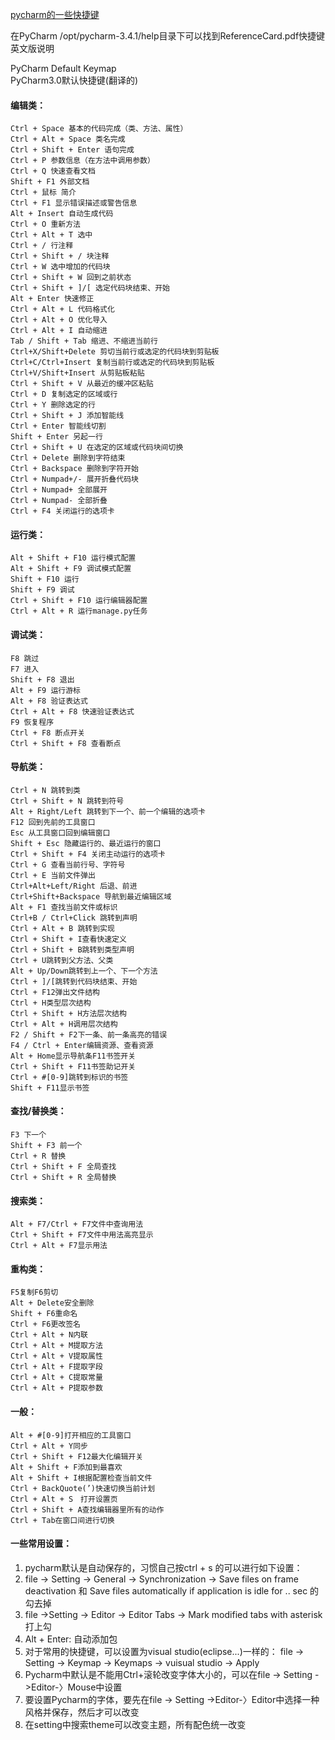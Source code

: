 [pycharm的一些快捷键](https://www.cnblogs.com/littleseven/p/5599019.html)

在PyCharm /opt/pycharm-3.4.1/help目录下可以找到ReferenceCard.pdf快捷键英文版说明

PyCharm Default Keymap  
PyCharm3.0默认快捷键(翻译的)

#### 编辑类：

	Ctrl + Space 基本的代码完成（类、方法、属性）  
	Ctrl + Alt + Space 类名完成  
	Ctrl + Shift + Enter 语句完成  
	Ctrl + P 参数信息（在方法中调用参数）  
	Ctrl + Q 快速查看文档  
	Shift + F1 外部文档  
	Ctrl + 鼠标 简介  
	Ctrl + F1 显示错误描述或警告信息  
	Alt + Insert 自动生成代码  
	Ctrl + O 重新方法  
	Ctrl + Alt + T 选中  
	Ctrl + / 行注释  
	Ctrl + Shift + / 块注释  
	Ctrl + W 选中增加的代码块  
	Ctrl + Shift + W 回到之前状态  
	Ctrl + Shift + ]/[ 选定代码块结束、开始  
	Alt + Enter 快速修正  
	Ctrl + Alt + L 代码格式化  
	Ctrl + Alt + O 优化导入  
	Ctrl + Alt + I 自动缩进  
	Tab / Shift + Tab 缩进、不缩进当前行  
	Ctrl+X/Shift+Delete 剪切当前行或选定的代码块到剪贴板  
	Ctrl+C/Ctrl+Insert 复制当前行或选定的代码块到剪贴板  
	Ctrl+V/Shift+Insert 从剪贴板粘贴  
	Ctrl + Shift + V 从最近的缓冲区粘贴  
	Ctrl + D 复制选定的区域或行  
	Ctrl + Y 删除选定的行  
	Ctrl + Shift + J 添加智能线  
	Ctrl + Enter 智能线切割  
	Shift + Enter 另起一行  
	Ctrl + Shift + U 在选定的区域或代码块间切换  
	Ctrl + Delete 删除到字符结束  
	Ctrl + Backspace 删除到字符开始  
	Ctrl + Numpad+/- 展开折叠代码块  
	Ctrl + Numpad+ 全部展开  
	Ctrl + Numpad- 全部折叠  
	Ctrl + F4 关闭运行的选项卡  

#### 运行类：
	
	Alt + Shift + F10 运行模式配置
	Alt + Shift + F9 调试模式配置
	Shift + F10 运行
	Shift + F9 调试
	Ctrl + Shift + F10 运行编辑器配置
	Ctrl + Alt + R 运行manage.py任务

#### 调试类：

	F8 跳过
	F7 进入
	Shift + F8 退出
	Alt + F9 运行游标
	Alt + F8 验证表达式
	Ctrl + Alt + F8 快速验证表达式
	F9 恢复程序
	Ctrl + F8 断点开关
	Ctrl + Shift + F8 查看断点

#### 导航类：

	Ctrl + N 跳转到类
	Ctrl + Shift + N 跳转到符号
	Alt + Right/Left 跳转到下一个、前一个编辑的选项卡
	F12 回到先前的工具窗口
	Esc 从工具窗口回到编辑窗口
	Shift + Esc 隐藏运行的、最近运行的窗口
	Ctrl + Shift + F4 关闭主动运行的选项卡
	Ctrl + G 查看当前行号、字符号
	Ctrl + E 当前文件弹出
	Ctrl+Alt+Left/Right 后退、前进
	Ctrl+Shift+Backspace 导航到最近编辑区域
	Alt + F1 查找当前文件或标识
	Ctrl+B / Ctrl+Click 跳转到声明
	Ctrl + Alt + B 跳转到实现
	Ctrl + Shift + I查看快速定义
	Ctrl + Shift + B跳转到类型声明
	Ctrl + U跳转到父方法、父类
	Alt + Up/Down跳转到上一个、下一个方法
	Ctrl + ]/[跳转到代码块结束、开始
	Ctrl + F12弹出文件结构
	Ctrl + H类型层次结构
	Ctrl + Shift + H方法层次结构
	Ctrl + Alt + H调用层次结构
	F2 / Shift + F2下一条、前一条高亮的错误
	F4 / Ctrl + Enter编辑资源、查看资源
	Alt + Home显示导航条F11书签开关
	Ctrl + Shift + F11书签助记开关
	Ctrl + #[0-9]跳转到标识的书签
	Shift + F11显示书签

#### 查找/替换类：

	F3 下一个
	Shift + F3 前一个
	Ctrl + R 替换
	Ctrl + Shift + F 全局查找
	Ctrl + Shift + R 全局替换

#### 搜索类：
	
	Alt + F7/Ctrl + F7文件中查询用法
	Ctrl + Shift + F7文件中用法高亮显示
	Ctrl + Alt + F7显示用法

#### 重构类：

	F5复制F6剪切
	Alt + Delete安全删除
	Shift + F6重命名
	Ctrl + F6更改签名
	Ctrl + Alt + N内联
	Ctrl + Alt + M提取方法
	Ctrl + Alt + V提取属性
	Ctrl + Alt + F提取字段
	Ctrl + Alt + C提取常量
	Ctrl + Alt + P提取参数

#### 一般：
	
	Alt + #[0-9]打开相应的工具窗口
	Ctrl + Alt + Y同步
	Ctrl + Shift + F12最大化编辑开关
	Alt + Shift + F添加到最喜欢
	Alt + Shift + I根据配置检查当前文件
	Ctrl + BackQuote(’)快速切换当前计划
	Ctrl + Alt + S　打开设置页
	Ctrl + Shift + A查找编辑器里所有的动作
	Ctrl + Tab在窗口间进行切换

#### 一些常用设置：

1. pycharm默认是自动保存的，习惯自己按ctrl + s 的可以进行如下设置：
2. file -> Setting -> General -> Synchronization -> Save files on frame deactivation 和 Save files automatically if application is idle for .. sec 的勾去掉
3. file ->Setting -> Editor -> Editor Tabs -> Mark modified tabs with asterisk 打上勾
4. Alt + Enter: 自动添加包
5. 对于常用的快捷键，可以设置为visual studio(eclipse...)一样的：
file -> Setting -> Keymap -> Keymaps -> vuisual studio -> Apply
6. Pycharm中默认是不能用Ctrl+滚轮改变字体大小的，可以在file -> Setting ->Editor-〉Mouse中设置
7. 要设置Pycharm的字体，要先在file -> Setting ->Editor-〉Editor中选择一种风格并保存，然后才可以改变
8. 在setting中搜索theme可以改变主题，所有配色统一改变
